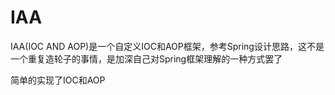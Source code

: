 # IAA
IAA(IOC AND AOP)是一个自定义IOC和AOP框架，参考Spring设计思路，这不是一个重复造轮子的事情，是加深自己对Spring框架理解的一种方式罢了

简单的实现了IOC和AOP
